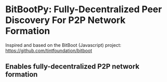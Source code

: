 # BitBootPy: Fully-Decentralized Peer Discovery For P2P Network Formation

Inspired and based on the BitBoot (Javascript) project: https://github.com/tintfoundation/bitboot

## Enables fully-decentralized P2P network formation

